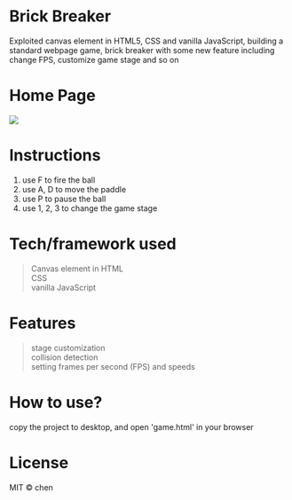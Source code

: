 # Brick Breaker
Exploited canvas element in HTML5, CSS and vanilla JavaScript, building a standard webpage game, brick breaker with some new feature including change FPS, customize game stage and so on

# Home Page
![](pictures/brick-breaker.gif)

# Instructions
1. use F to fire the ball  
2. use A, D to move the paddle
3. use P to pause the ball   
4. use 1, 2, 3 to change the game stage
# Tech/framework used
>Canvas element in HTML  
>CSS  
>vanilla JavaScript
# Features
>stage customization  
>collision detection   
>setting frames per second (FPS) and speeds 
# How to use?
copy the project to desktop, and open 'game.html' in your browser

# License
MIT © chen


